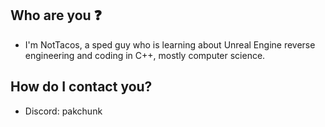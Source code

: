 ## Who are you ❓
- I'm NotTacos, a sped guy who is learning about Unreal Engine reverse engineering and coding in C++, mostly computer science.
## How do I contact you?
- Discord: pakchunk
